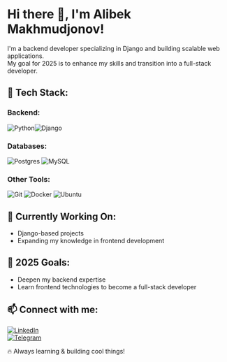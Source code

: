 # Hi there 👋, I'm Alibek Makhmudjonov!  

I'm a backend developer specializing in Django and building scalable web applications.  
My goal for 2025 is to enhance my skills and transition into a full-stack developer.  

## 🔧 Tech Stack:  

### Backend:  
<div style="display: flex;" >
 <img src="https://img.shields.io/badge/Python-3776AB?style=for-the-badge&logo=python&logoColor=white" alt="Python">
 <img src="https://img.shields.io/badge/Django-092E20?style=for-the-badge&logo=django&logoColor=green" alt="Django">
</div>

### Databases:
![Postgres](https://img.shields.io/badge/postgres-%23316192.svg?style=for-the-badge&logo=postgresql&logoColor=white)
![MySQL](https://img.shields.io/badge/mysql-4479A1.svg?style=for-the-badge&logo=mysql&logoColor=white)

### Other Tools:  

  ![Git](https://img.shields.io/badge/git-%23F05033.svg?style=for-the-badge&logo=git&logoColor=white)
  ![Docker](https://img.shields.io/badge/docker-%230db7ed.svg?style=for-the-badge&logo=docker&logoColor=white) 
  ![Ubuntu](https://img.shields.io/badge/Ubuntu-E95420?style=for-the-badge&logo=ubuntu&logoColor=white)

## 🚀 Currently Working On:  
- Django-based projects  
- Expanding my knowledge in frontend development  

## 🎯 2025 Goals:  
- Deepen my backend expertise  
- Learn frontend technologies to become a full-stack developer  

## 📫 Connect with me:  
[![LinkedIn](https://img.shields.io/badge/LinkedIn-0077B5?style=for-the-badge&logo=linkedin&logoColor=white)](https://linkedin.com/in/алибек-махмуджанов-a0481b330)  
[![Telegram](https://img.shields.io/badge/Telegram-2CA5E0?style=for-the-badge&logo=telegram&logoColor=white)](https://t.me/Maxmudjonov_A)

🔥 Always learning & building cool things!
